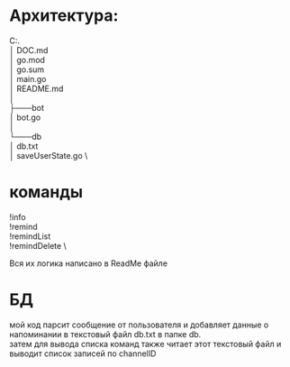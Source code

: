# Архитектура:

C:.\
│   DOC.md \
│   go.mod \
│   go.sum \
│   main.go \
│   README.md \
│ \
├───bot \
│       bot.go \
│ \
└───db \
│       db.txt \
│       saveUserState.go \

# команды 

!info \
!remind \
!remindList \
!remindDelete \

Вся их логика написано в ReadMe файле

# БД

мой код парсит сообщение от пользователя и добавляет данные о напоминании в текстовый файл db.txt в папке db. \
затем для вывода списка команд также читает этот текстовый файл и выводит список записей по channelID

